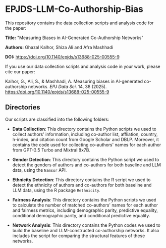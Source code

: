 # EPJDS-LLM-Co-Authorship-Bias

This repository contains the data collection scripts and analysis code for the paper:

**Title:** "Measuring Biases in AI-Generated Co-Authorship Networks"

**Authors:** Ghazal Kalhor, Shiza Ali and Afra Mashhadi

**DOI:** https://doi.org/10.1140/epjds/s13688-025-00555-9

If you use our data collection scripts and analysis code in your work, please cite our paper:

Kalhor, G., Ali, S., & Mashhadi, A. Measuring biases in AI-generated co-authorship networks. *EPJ Data Sci*. 14, 38 (2025). https://doi.org/10.1140/epjds/s13688-025-00555-9

## Directories

Our scripts are classified into the following folders:

* **Data Collection**: This directory contains the Python scripts we used to collect authors' information, including co-author list, affliation, country, h-index, and citation count from Google Scholar and DBLP. Moreover, it contains the code used for collecting co-authors' names for each author from GPT-3.5 Turbo and Mixtral 8x7B.

* **Gender Detection**: This directory contains the Python script we used to detect the genders of authors and co-authors for both baseline and LLM data, using the `Namsor` API.

* **Ethnicity Detection**: This directory contains the R script we used to detect the ethnicity of authors and co-authors for both baseline and LLM data, using the R package `Rethnicity`.

* **Fairness Analysis**: This directory contains the Python scripts we used to calculate the number of matched co-authors' names for each author and fairness metrics, including demographic parity, predictive equality, conditional demographic parity, and conditional predictive equality.

* **Network Analysis**: This directory contains the Python codes we used to build the baseline and LLM-constructed co-authorship networks. It also includes the script for comparing the structural features of these networks.
